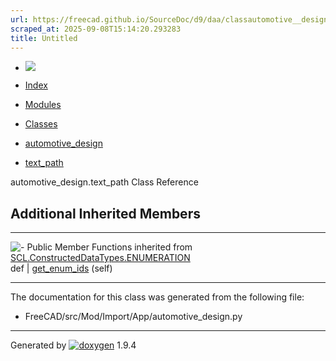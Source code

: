 ```yaml
---
url: https://freecad.github.io/SourceDoc/d9/daa/classautomotive__design_1_1text__path.html
scraped_at: 2025-09-08T15:14:20.293283
title: Untitled
---
```


  * [ ![](https://www.freecad.org/svg/logo-freecad.svg) ](https://freecadweb.org "FreeCAD")
  * [Index](../../index.html "Index")
  * [Modules](../../modules.html "Modules list")
  * [Classes](../../annotated.html "Annotated list")

  * [automotive_design](../../d4/ddf/namespaceautomotive__design.html)
  * [text_path](../../d9/daa/classautomotive__design_1_1text__path.html)

automotive_design.text_path Class Reference

##  Additional Inherited Members  
  
---  
![-](../../closed.png) Public Member Functions inherited from
[SCL.ConstructedDataTypes.ENUMERATION](../../de/d8e/classSCL_1_1ConstructedDataTypes_1_1ENUMERATION.html)  
def | [get_enum_ids](../../de/d8e/classSCL_1_1ConstructedDataTypes_1_1ENUMERATION.html#a85e9dabde161fd597ce927e7a708e17e) (self)  
  
* * *

The documentation for this class was generated from the following file:

  * FreeCAD/src/Mod/Import/App/automotive_design.py

* * *

Generated by
[![doxygen](../../doxygen.svg)](https://www.doxygen.org/index.html) 1.9.4

